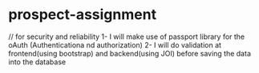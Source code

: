 # prospect-assignment
// for security and reliability
1- I will make use of passport library for the oAuth (Authenticationa nd authorization)
2- I will do validation at frontend(using bootstrap) and backend(using JOI) before saving the data into the database
